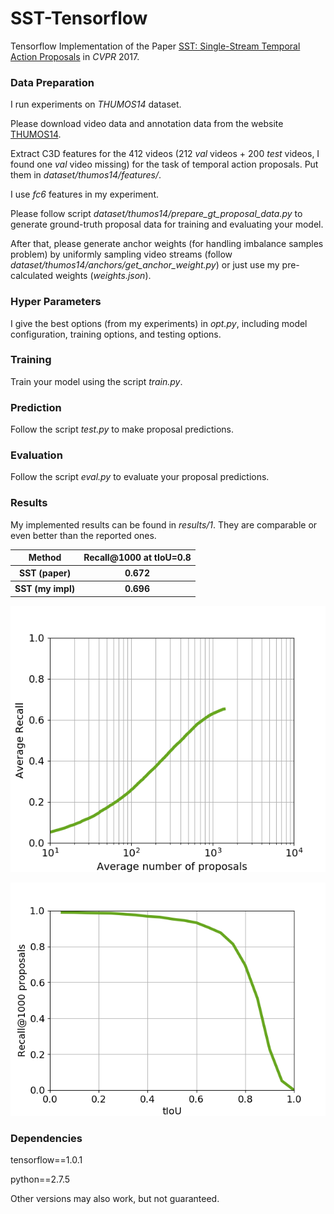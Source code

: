 # SST-Tensorflow

Tensorflow Implementation of the Paper [SST: Single-Stream Temporal Action Proposals](http://vision.stanford.edu/pdf/buch2017cvpr.pdf) in *CVPR* 2017.


### Data Preparation

I run experiments on *THUMOS14* dataset.

Please download video data and annotation data from the website [THUMOS14](http://crcv.ucf.edu/THUMOS14/download.html).

Extract C3D features for the 412 videos (212 *val* videos + 200 *test* videos, I found one *val* video missing) for the task of temporal action proposals. Put them in *dataset/thumos14/features/*.

I use *fc6* features in my experiment.

Please follow script *dataset/thumos14/prepare_gt_proposal_data.py* to generate ground-truth proposal data for training and evaluating your model.

After that, please generate anchor weights (for handling imbalance samples problem) by uniformly sampling video streams (follow *dataset/thumos14/anchors/get_anchor_weight.py*) or just use my pre-calculated weights (*weights.json*).


### Hyper Parameters

I give the best options (from my experiments) in *opt.py*, including model configuration, training options, and testing options.

### Training

Train your model using the script *train.py*.

### Prediction

Follow the script *test.py* to make proposal predictions.

### Evaluation

Follow the script *eval.py* to evaluate your proposal predictions.

### Results

My implemented results can be found in *results/1*. They are comparable or even better than the reported ones.

<table>
  <tr>
    <th>Method</th>
    <th>Recall@1000 at tIoU=0.8</th>
  </tr>
  <tr>
    <th>SST (paper)</th>
    <th>0.672</th>
  </tr>
  <tr>
    <th>SST (my impl)</th>
    <th>0.696</th>
  </tr>
</table>

![alt text](results/1/sst_recall_vs_proposal.png "Average Recall vs Average Proposal Number")

![alt text](results/1/sst_recall_vs_tiou.png "Recall@1000 vs tIoU")

### Dependencies

tensorflow==1.0.1

python==2.7.5

Other versions may also work, but not guaranteed.

